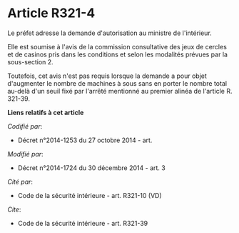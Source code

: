# Article R321-4

Le préfet adresse la demande d'autorisation au ministre de l'intérieur. 

Elle est soumise à l'avis de la commission consultative des jeux de cercles et de casinos pris dans les conditions et selon
les modalités prévues par la sous-section 2. 

Toutefois, cet avis n'est pas requis lorsque la demande a pour objet d'augmenter le nombre de machines à sous sans en porter
le nombre total au-delà d'un seuil fixé par l'arrêté mentionné au premier alinéa de l'article R. 321-39.

**Liens relatifs à cet article**

_Codifié par_:

  - Décret n°2014-1253 du 27 octobre 2014 - art.

_Modifié par_:

  - Décret n°2014-1724 du 30 décembre 2014  - art. 3

_Cité par_:

  - Code de la sécurité intérieure - art. R321-10 (VD)

_Cite_:

  - Code de la sécurité intérieure - art. R321-39
